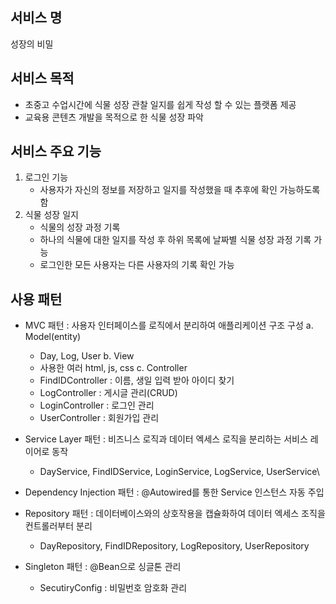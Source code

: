 ## 서비스 명
성장의 비밀

## 서비스 목적
- 초중고 수업시간에 식물 성장 관찰 일지를 쉽게 작성 할 수 있는 플랫폼 제공
- 교육용 콘텐츠 개발을 목적으로 한 식물 성장 파악

## 서비스 주요 기능
1. 로그인 기능
   - 사용자가 자신의 정보를 저장하고 일지를 작성했을 때 추후에 확인 가능하도록 함
2. 식물 성장 일지
   - 식물의 성장 과정 기록
   - 하나의 식물에 대한 일지를 작성 후 하위 목록에 날짜별 식물 성장 과정 기록 가능
   - 로그인한 모든 사용자는 다른 사용자의 기록 확인 가능
  
## 사용 패턴

- MVC 패턴 : 사용자 인터페이스를 로직에서 분리하여 애플리케이션 구조 구성
  a. Model(entity)
    - Day, Log, User
  b. View
    - 사용한 여러 html, js, css
  c. Controller
    - FindIDController : 이름, 생일 입력 받아 아이디 찾기
    - LogController : 게시글 관리(CRUD)
    - LoginController : 로그인 관리
    - UserController : 회원가입 관리
      
- Service Layer 패턴 : 비즈니스 로직과 데이터 엑세스 로직을 분리하는 서비스 레이어로 동작
  - DayService, FindIDService, LoginService, LogService, UserService\
     
- Dependency Injection 패턴 : @Autowired를 통한 Service 인스턴스 자동 주입

- Repository 패턴 : 데이터베이스와의 상호작용을 캡슐화하여 데이터 엑세스 조직을 컨트롤러부터 분리
  - DayRepository, FindIDRepository, LogRepository, UserRepository
  
- Singleton 패턴 : @Bean으로 싱글톤 관리
  - SecutiryConfig : 비밀번호 암호화 관리
